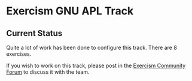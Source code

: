 # Exercism GNU APL Track

## Current Status

Quite a lot of work has been done to configure this track.
There are 8 exercises.

If you wish to work on this track, please post in the [Exercism Community Forum](https://forum.exercism.org/c/exercism/building-exercism/125) to discuss it with the team.
